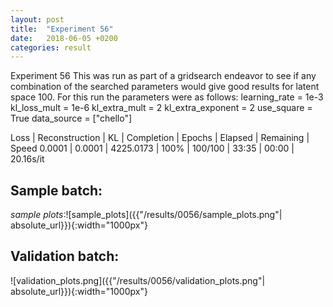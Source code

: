 ```yaml
---
layout: post
title:  "Experiment 56"
date:   2018-06-05 +0200
categories: result
---
```

Experiment 56
This was run as part of a gridsearch endeavor to see if any combination of the searched parameters would give good results for latent space 100.
For this run the parameters were as follows:
learning_rate = 1e-3
kl_loss_mult = 1e-6
kl_extra_mult = 2
kl_extra_exponent = 2
use_square = True
data_source = ["chello"]

Loss | Reconstruction | KL | Completion | Epochs | Elapsed | Remaining | Speed
0.0001 | 0.0001 | 4225.0173 | 100% | 100/100 | 33:35 | 00:00 | 20.16s/it



## **Sample batch**:

_sample plots_:![sample_plots]({{"/results/0056/sample_plots.png"| absolute_url}}){:width="1000px"}

## **Validation batch**:

![validation_plots.png]({{"/results/0056/validation_plots.png"| absolute_url}}){:width="1000px"}
